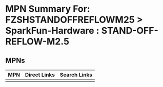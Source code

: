 



# MPN Summary For: FZSHSTANDOFFREFLOWM25 > SparkFun-Hardware : STAND-OFF-REFLOW-M2.5

## MPNs
  

|MPN|Direct Links|Search Links|
| :--- | :--- | :--- |
||||
